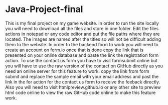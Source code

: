# Java-Project-final
This is my final project on my game website. In order to run the site locally you will need to download all the files and store in one folder.
Edit the files actions in notepad or any code editor and put the file paths where they are located.
The images are named after the titles so will not be difficult adding them to the website.
In order to the backend form to work you will need to create an account on form.io once that is done copy the link that is presented on your online database and paste the link the registration form action.
To use the contact us form you have to visit formsubmit online but you will have to use the raw version of the contact on GitHub directly as you need an online server for this feature to work. copy the link from form submit and replace the sample email with your email address and past the link in the for action for the contact us form to receive the feeback directly. Also you will need to visit htmlpreview.github.io or any other site to preview html code online to view the raw GitHub code online to make this feature work. 
